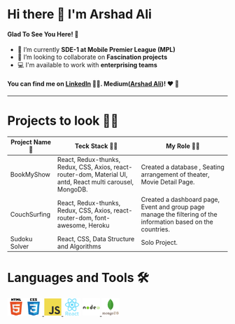 # Hi there 👋 I'm Arshad Ali
#### Glad To See You Here! 🤩


- 🌱 I’m currently  **SDE-1 at Mobile Premier League (MPL)**
- 👯 I’m looking to collaborate on **Fascination projects**
- 💻 I'm available to work with **enterprising teams**



#### You can find me on [LinkedIn](https://www.linkedin.com/in/arshadalitalwar "LinkedIn") 👨‍💼. Medium([Arshad Ali](https://arshadalitalwar.medium.com/ "Arshad Ali"))! ❤️ 💬


------------

# Projects to look 👨‍💻


|  Project Name 📝 | Teck Stack 👨‍🔧   | My Role 👨‍💼️ |
| -------------- | ------------ | ------------ |
| BookMyShow  |  React, Redux-thunks, Redux, CSS, Axios, react-router-dom, Material UI, antd, React multi carousel, MongoDB.  |  Created a database , Seating arrangement of theater, Movie Detail Page.
| CouchSurfing  |  React, Redux-thunks, Redux, CSS, Axios, react-router-dom, font-awesome, Heroku | Created a dashboard page, Event and group page manage the filtering of the information based on the countries.
| Sudoku Solver  |  React, CSS, Data Structure and Algorithms | Solo Project.

# Languages and Tools 🛠️
<p align="left"> <a href="https://www.w3schools.com/css/" target="_blank"> <img src="https://raw.githubusercontent.com/devicons/devicon/master/icons/html5/html5-original-wordmark.svg" alt="html5" width="40" height="40"/><img src="https://raw.githubusercontent.com/devicons/devicon/master/icons/css3/css3-original-wordmark.svg" alt="css3" width="40" height="40"/> </a> <a href="https://www.w3.org/html/" target="_blank">  </a> <a href="https://developer.mozilla.org/en-US/docs/Web/JavaScript" target="_blank"> <img src="https://raw.githubusercontent.com/devicons/devicon/master/icons/javascript/javascript-original.svg" alt="javascript" width="40" height="40"/> <img src="https://raw.githubusercontent.com/devicons/devicon/master/icons/react/react-original-wordmark.svg" alt="react" width="40" height="40"/></a> <a href="https://www.mongodb.com/" target="_blank"> <img src="https://raw.githubusercontent.com/devicons/devicon/master/icons/nodejs/nodejs-original-wordmark.svg" alt="nodejs" width="40" height="40"/> </a> <a href="https://reactjs.org/" target="_blank"> <img src="https://raw.githubusercontent.com/devicons/devicon/master/icons/mongodb/mongodb-original-wordmark.svg" alt="mongodb" width="40" height="40"/> </a> <a href="https://nodejs.org" target="_blank">  </a> </p>
